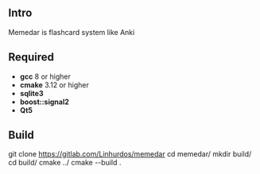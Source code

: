 ## Intro
Memedar is flashcard system like Anki

## Required
- **gcc** 8 or higher
- **cmake** 3.12 or higher
- **sqlite3**
- **boost::signal2**
- **Qt5**

## Build
   git clone https://gitlab.com/Linhurdos/memedar
   cd memedar/
   mkdir build/
   cd build/
   cmake ../
   cmake --build .
